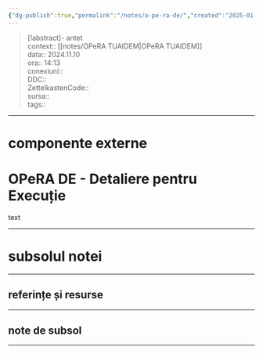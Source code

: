 ```yaml
---
{"dg-publish":true,"permalink":"/notes/o-pe-ra-de/","created":"2025-01-23T15:11:49.863+02:00","updated":"2024-12-29T17:08:18.475+02:00"}
---
```


> [!abstract]- antet  
> context::  [[notes/OPeRA TUAIDEM\|OPeRA TUAIDEM]]  
> data:: 2024.11.10  
> ora:: 14:13  
> conexiuni::  
> DDC::  
> ZettelkastenCode::  
> sursa::  
> tags::  


---

# componente externe  

  
# OPeRA DE - Detaliere pentru Execuție  
  
text  


---
# subsolul notei
---
## referințe și resurse


---
## note de subsol
---


